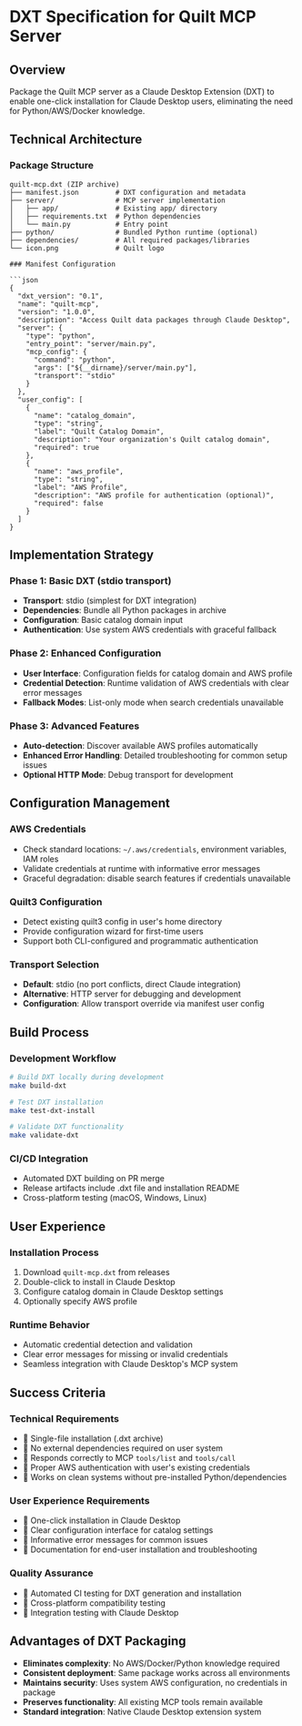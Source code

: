 # DXT Specification for Quilt MCP Server

## Overview

Package the Quilt MCP server as a Claude Desktop Extension (DXT) to enable one-click installation for Claude Desktop users, eliminating the need for Python/AWS/Docker knowledge.

## Technical Architecture

### Package Structure

```tree
quilt-mcp.dxt (ZIP archive)
├── manifest.json         # DXT configuration and metadata
├── server/               # MCP server implementation
│   ├── app/              # Existing app/ directory
│   ├── requirements.txt  # Python dependencies
│   └── main.py           # Entry point
├── python/               # Bundled Python runtime (optional)
├── dependencies/         # All required packages/libraries
└── icon.png              # Quilt logo

### Manifest Configuration

```json
{
  "dxt_version": "0.1",
  "name": "quilt-mcp",
  "version": "1.0.0",
  "description": "Access Quilt data packages through Claude Desktop",
  "server": {
    "type": "python",
    "entry_point": "server/main.py",
    "mcp_config": {
      "command": "python",
      "args": ["${__dirname}/server/main.py"],
      "transport": "stdio"
    }
  },
  "user_config": [
    {
      "name": "catalog_domain",
      "type": "string",
      "label": "Quilt Catalog Domain",
      "description": "Your organization's Quilt catalog domain",
      "required": true
    },
    {
      "name": "aws_profile",
      "type": "string", 
      "label": "AWS Profile",
      "description": "AWS profile for authentication (optional)",
      "required": false
    }
  ]
}
```

## Implementation Strategy

### Phase 1: Basic DXT (stdio transport)

- **Transport**: stdio (simplest for DXT integration)
- **Dependencies**: Bundle all Python packages in archive
- **Configuration**: Basic catalog domain input
- **Authentication**: Use system AWS credentials with graceful fallback

### Phase 2: Enhanced Configuration

- **User Interface**: Configuration fields for catalog domain and AWS profile
- **Credential Detection**: Runtime validation of AWS credentials with clear error messages
- **Fallback Modes**: List-only mode when search credentials unavailable

### Phase 3: Advanced Features

- **Auto-detection**: Discover available AWS profiles automatically
- **Enhanced Error Handling**: Detailed troubleshooting for common setup issues
- **Optional HTTP Mode**: Debug transport for development

## Configuration Management

### AWS Credentials

- Check standard locations: `~/.aws/credentials`, environment variables, IAM roles
- Validate credentials at runtime with informative error messages
- Graceful degradation: disable search features if credentials unavailable

### Quilt3 Configuration

- Detect existing quilt3 config in user's home directory
- Provide configuration wizard for first-time users
- Support both CLI-configured and programmatic authentication

### Transport Selection

- **Default**: stdio (no port conflicts, direct Claude integration)
- **Alternative**: HTTP server for debugging and development
- **Configuration**: Allow transport override via manifest user config

## Build Process

### Development Workflow

```bash
# Build DXT locally during development
make build-dxt

# Test DXT installation
make test-dxt-install

# Validate DXT functionality
make validate-dxt
```

### CI/CD Integration

- Automated DXT building on PR merge
- Release artifacts include .dxt file and installation README
- Cross-platform testing (macOS, Windows, Linux)

## User Experience

### Installation Process

1. Download `quilt-mcp.dxt` from releases
2. Double-click to install in Claude Desktop
3. Configure catalog domain in Claude Desktop settings
4. Optionally specify AWS profile

### Runtime Behavior

- Automatic credential detection and validation
- Clear error messages for missing or invalid credentials
- Seamless integration with Claude Desktop's MCP system

## Success Criteria

### Technical Requirements
-  Single-file installation (.dxt archive)
-  No external dependencies required on user system
-  Responds correctly to MCP `tools/list` and `tools/call`
-  Proper AWS authentication with user's existing credentials
-  Works on clean systems without pre-installed Python/dependencies

### User Experience Requirements  
-  One-click installation in Claude Desktop
-  Clear configuration interface for catalog settings
-  Informative error messages for common issues
-  Documentation for end-user installation and troubleshooting

### Quality Assurance
-  Automated CI testing for DXT generation and installation
-  Cross-platform compatibility testing
-  Integration testing with Claude Desktop

## Advantages of DXT Packaging

- **Eliminates complexity**: No AWS/Docker/Python knowledge required
- **Consistent deployment**: Same package works across all environments
- **Maintains security**: Uses system AWS configuration, no credentials in package
- **Preserves functionality**: All existing MCP tools remain available
- **Standard integration**: Native Claude Desktop extension system
